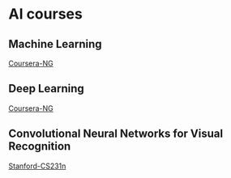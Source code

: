 # AI courses

## Machine Learning

[Coursera-NG](https://www.coursera.org/learn/machine-learning/home/welcome)

## Deep Learning

[Coursera-NG](https://www.coursera.org/learn/neural-networks-deep-learning/home/welcome)

## Convolutional Neural Networks for Visual Recognition

[Stanford-CS231n](http://cs231n.stanford.edu/2017/)
